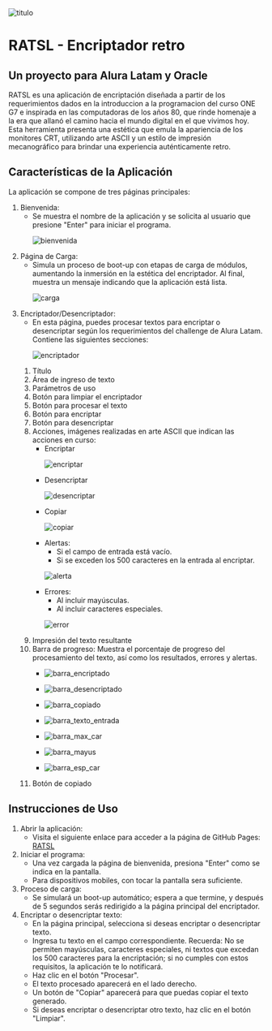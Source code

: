 <img src="/images/RATSL.png" alt="titulo">

<h1> RATSL - Encriptador retro </h1>

<h2>Un proyecto para Alura Latam y Oracle</h2>

<p> RATSL es una aplicación de encriptación diseñada a partir de los requerimientos dados en la introduccion a la programacion del curso ONE G7 e inspirada en las computadoras de los años 80, que rinde homenaje a la era que allanó el camino hacia el mundo digital en el que vivimos hoy. Esta herramienta presenta una estética que emula la apariencia de los monitores CRT, utilizando arte ASCII y un estilo de impresión mecanográfico para brindar una experiencia auténticamente retro.</p>

<h2>Características de la Aplicación</h2>

<p>La aplicación se compone de tres páginas principales: </p>

<ol>
<li>Bienvenida:
<ul>
<li>Se muestra el nombre de la aplicación y se solicita al usuario que presione "Enter" para iniciar el programa.
<p><img src="/images/bienvenida.png" alt="bienvenida"></p>
</ul>
<li>Página de Carga:
<ul>
<li>Simula un proceso de boot-up con etapas de carga de módulos, aumentando la inmersión en la estética del encriptador. Al final, muestra un mensaje indicando que la aplicación está lista.
<p><img src="/images/carga.png" alt="carga"></p>
</ul>
<li>Encriptador/Desencriptador:
<ul>
<li>En esta página, puedes procesar textos para encriptar o desencriptar según los requerimientos del challenge de Alura Latam. <br>Contiene las siguientes secciones:
<p><img src="/images/encriptador.png" alt="encriptador"></p>
</ul>
<ol>
<li>Título
<li>Área de ingreso de texto
<li>Parámetros de uso
<li>Botón para limpiar el encriptador
<li>Botón para procesar el texto
<li>Botón para encriptar
<li>Botón para desencriptar
<li>Acciones, imágenes realizadas en arte ASCII que indican las acciones en curso:
<ul>
<li>Encriptar <p><img src="/images/encriptar.png" alt="encriptar"></p>
<li>Desencriptar<p><img src="/images/desencriptar.png" alt="desencriptar"></p>
<li>Copiar<p><img src="/images/copiar.png" alt="copiar"></p>
<li>Alertas:
<ul>
<li>Si el campo de entrada está vacío.
<li>Si se exceden los 500 caracteres en la entrada al encriptar.
</ul><p><img src="/images/alerta.png" alt="alerta"></p>
<li>Errores:
<ul>
<li>Al incluir mayúsculas.
<li>Al incluir caracteres especiales.
</ul><p><img src="/images/error.png" alt="error"></p>
</ul>
<li>Impresión del texto resultante
<li>Barra de progreso:
Muestra el porcentaje de progreso del procesamiento del texto, así como los resultados, errores y alertas.
<ul>
<li><p><img src="/images/barraencriptado.png" alt="barra_encriptado"></p>
<li><p><img src="/images/barradesencriptado.png" alt="barra_desencriptado"></p>
<li><p><img src="/images/barracopiado.png" alt="barra_copiado"></p>
<li><p><img src="/images/barraintexto.png" alt="barra_texto_entrada"></p>
<li><p><img src="/images/barramaxcar.png" alt="barra_max_car"></p>
<li><p><img src="/images/barramayus.png" alt="barra_mayus"></p>
<li><p><img src="/images/barraespcar.png" alt="barra_esp_car"></p>
</ul>
<li>Botón de copiado
</ol>
</ol>

<h2>Instrucciones de Uso</h2>
<ol>
<li>Abrir la aplicación:
<ul>
<li>Visita el siguiente enlace para acceder a la página de GitHub Pages: <a href="https://diegoa092.github.io/RATSL-Encriptador">RATSL</a>
</ul>
<li>Iniciar el programa:
<ul>
<li>Una vez cargada la página de bienvenida, presiona "Enter" como se indica en la pantalla.
<li>Para dispositivos mobiles, con tocar la pantalla sera suficiente.
</ul>
<li>Proceso de carga:
<ul>
<li>Se simulará un boot-up automático; espera a que termine, y después de 5 segundos serás redirigido a la página principal del encriptador.
</ul>
<li>Encriptar o desencriptar texto:
<ul>
<li>En la página principal, selecciona si deseas encriptar o desencriptar texto.
<li>Ingresa tu texto en el campo correspondiente. Recuerda: No se permiten mayúsculas, caracteres especiales, ni textos que excedan los 500 caracteres para la encriptación; si no cumples con estos requisitos, la aplicación te lo notificará.
<li>Haz clic en el botón "Procesar".
<li>El texto procesado aparecerá en el lado derecho.
<li>Un botón de "Copiar" aparecerá para que puedas copiar el texto generado.
<li>Si deseas encriptar o desencriptar otro texto, haz clic en el botón "Limpiar".
</ul>
</ol>